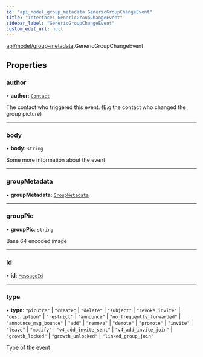 ```yaml
---
id: "api_model_group_metadata.GenericGroupChangeEvent"
title: "Interface: GenericGroupChangeEvent"
sidebar_label: "GenericGroupChangeEvent"
custom_edit_url: null
---
```


[api/model/group-metadata](/api/modules/api_model_group_metadata.md).GenericGroupChangeEvent

## Properties

### author

• **author**: [`Contact`](/api/interfaces/api_model_contact.Contact.md)

The contact who triggered this event. (E.g the contact who changed the group picture)

___

### body

• **body**: `string`

Some more information about the event

___

### groupMetadata

• **groupMetadata**: [`GroupMetadata`](/api/interfaces/api_model_group_metadata.GroupMetadata.md)

___

### groupPic

• **groupPic**: `string`

Base 64 encoded image

___

### id

• **id**: [`MessageId`](/api/types/api_model_aliases.MessageId.md)

___

### type

• **type**: ``"picutre"`` \| ``"create"`` \| ``"delete"`` \| ``"subject"`` \| ``"revoke_invite"`` \| ``"description"`` \| ``"restrict"`` \| ``"announce"`` \| ``"no_frequently_forwarded"`` \| ``"announce_msg_bounce"`` \| ``"add"`` \| ``"remove"`` \| ``"demote"`` \| ``"promote"`` \| ``"invite"`` \| ``"leave"`` \| ``"modify"`` \| ``"v4_add_invite_sent"`` \| ``"v4_add_invite_join"`` \| ``"growth_locked"`` \| ``"growth_unlocked"`` \| ``"linked_group_join"``

Type of the event
